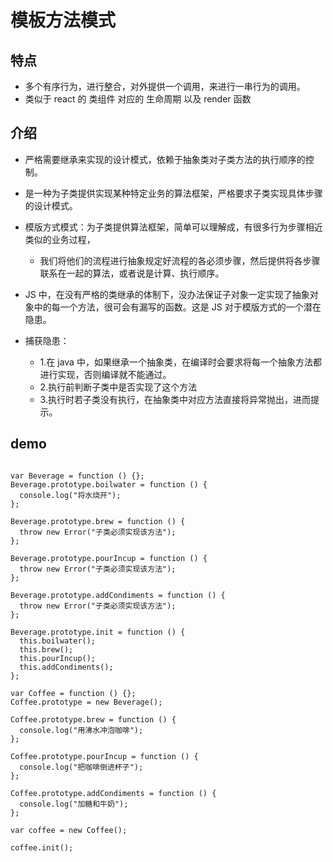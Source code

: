 # 模板方法模式

## 特点

- 多个有序行为，进行整合，对外提供一个调用，来进行一串行为的调用。
- 类似于 react 的 类组件 对应的 生命周期 以及 render 函数

## 介绍

- 严格需要继承来实现的设计模式，依赖于抽象类对子类方法的执行顺序的控制。
- 是一种为子类提供实现某种特定业务的算法框架，严格要求子类实现具体步骤的设计模式。

- 模版方式模式：为子类提供算法框架，简单可以理解成，有很多行为步骤相近类似的业务过程，
  - 我们将他们的流程进行抽象规定好流程的各必须步骤，然后提供将各步骤联系在一起的算法，或者说是计算、执行顺序。
- JS 中，在没有严格的类继承的体制下，没办法保证子对象一定实现了抽象对象中的每一个方法，很可会有漏写的函数。这是 JS 对于模版方式的一个潜在隐患。

- 捕获隐患：
  - 1.在 java 中，如果继承一个抽象类，在编译时会要求将每一个抽象方法都进行实现，否则编译就不能通过。
  - 2.执行前判断子类中是否实现了这个方法
  - 3.执行时若子类没有执行，在抽象类中对应方法直接将异常抛出，进而提示。

## demo

```language=javascript

var Beverage = function () {};
Beverage.prototype.boilwater = function () {
  console.log("将水烧开");
};

Beverage.prototype.brew = function () {
  throw new Error("子类必须实现该方法");
};

Beverage.prototype.pourIncup = function () {
  throw new Error("子类必须实现该方法");
};

Beverage.prototype.addCondiments = function () {
  throw new Error("子类必须实现该方法");
};

Beverage.prototype.init = function () {
  this.boilwater();
  this.brew();
  this.pourIncup();
  this.addCondiments();
};

var Coffee = function () {};
Coffee.prototype = new Beverage();

Coffee.prototype.brew = function () {
  console.log("用沸水冲泡咖啡");
};

Coffee.prototype.pourIncup = function () {
  console.log("把咖啡倒进杯子");
};

Coffee.prototype.addCondiments = function () {
  console.log("加糖和牛奶");
};

var coffee = new Coffee();

coffee.init();

```
